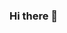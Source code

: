 ### Hi there 👋

<!--
**KevinaWindy/KevinaWindy** is a ✨ _special_ ✨ repository because its `README.md` (this file) appears on your GitHub profile.

Here are some ideas to get you started:

- :smile: I’m interested in Statistics and Programming
- 🌱 I’m currently learning in Institut Teknologi Sepuluh Nopember pursuing Statistics Bachelor Degree
- 👯 I’m looking to collaborate on Python and R Projects

📫 
:white_circle: Kindly visit my linkedin on [linkedin](https://www.linkedin.com/in/kevina-windy-arlianni-6581271b4/).
:white_circle: kevina.arlianni@gmail.com.
-->
